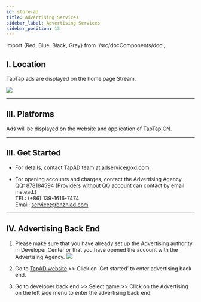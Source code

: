 ```yaml
---
id: store-ad
title: Advertising Services
sidebar_label: Advertising Services
sidebar_position: 13
---
```


import {Red, Blue, Black, Gray} from '/src/docComponents/doc';


## **I. Location**  

TapTap ads are displayed on the home page Stream.

![](https://img.tapimg.com/market/images/3288a864d7651dffcf2e83daf8873ab2.png)  

---

## **III. Platforms**
Ads will be displayed on the website and application of TapTap CN.  

---

## **III. Get Started**  

* For details, contact TapAD team at [adservice@xd.com](mailto:adservice@xd.com).  

* For opening accounts and charges, contact the Advertising Agency.  
QQ: 878184594 (Providers without QQ account can contact by email instead.)  
TEL:  (+86) 139-1616-7474  
Email: [service@renzhiad.com](mailto:service@renzhiad.com)   

---

## **IV. Advertising Back End**  

1. Please make sure that you have already set up the Advertising authority in Developer Center or that you have opened the account with the Advertising Agency. ![](https://img.tapimg.com/market/images/33b1cc13fb3a682da44c5f239724a5f5.png)



2. Go to [TapAD website](https://biz.taptap.com) >> Click on ‘Get started’ to enter advertising back end.



3. Go to developer back end >> Select game >> Click on the Advertising on the left side menu to enter the advertising back end.  
